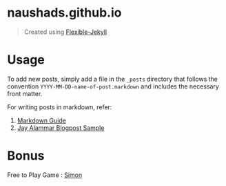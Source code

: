 # naushads.github.io

>Created using [Flexible-Jekyll](https://github.com/artemsheludko/flexible-jekyll)   

  
# Usage

To add new posts, simply add a file in the `_posts` directory that follows the convention `YYYY-MM-DD-name-of-post.markdown` and includes the necessary front matter.

For writing posts in markdown, refer:
1. [Markdown Guide](https://www.markdownguide.org) 
2. [Jay Alammar Blogpost Sample](https://raw.githubusercontent.com/jalammar/jalammar.github.io/master/_posts/2019-03-27-illustrated-word2vec.md)


# Bonus

Free to Play Game : [Simon](https://naushads.github.io/Simon-Game/)